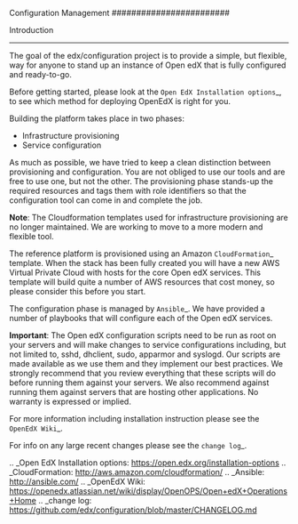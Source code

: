 Configuration Management
########################

Introduction
************

The goal of the edx/configuration project is to provide a simple, but flexible,
way for anyone to stand up an instance of Open edX that is fully configured and
ready-to-go.

Before getting started, please look at the `Open EdX Installation options`_, to
see which method for deploying OpenEdX is right for you.

Building the platform takes place in two phases:

-  Infrastructure provisioning
-  Service configuration

As much as possible, we have tried to keep a clean distinction between
provisioning and configuration. You are not obliged to use our tools and are
free to use one, but not the other. The provisioning phase stands-up the
required resources and tags them with role identifiers so that the
configuration tool can come in and complete the job.

**Note**: The Cloudformation templates used for infrastructure provisioning are
no longer maintained. We are working to move to a more modern and flexible
tool.

The reference platform is provisioned using an Amazon `CloudFormation`_
template. When the stack has been fully created you will have a new AWS Virtual
Private Cloud with hosts for the core Open edX services. This template will
build quite a number of AWS resources that cost money, so please consider this
before you start.

The configuration phase is managed by `Ansible`_. We have provided a number of
playbooks that will configure each of the Open edX services.

**Important**: The Open edX configuration scripts need to be run as root on
your servers and will make changes to service configurations including, but not
limited to, sshd, dhclient, sudo, apparmor and syslogd. Our scripts are made
available as we use them and they implement our best practices. We strongly
recommend that you review everything that these scripts will do before running
them against your servers. We also recommend against running them against
servers that are hosting other applications. No warranty is expressed or
implied.

For more information including installation instruction please see the `OpenEdX
Wiki`_.

For info on any large recent changes please see the `change log`_.

.. _Open EdX Installation options: https://open.edx.org/installation-options
.. _CloudFormation: http://aws.amazon.com/cloudformation/
.. _Ansible: http://ansible.com/
.. _OpenEdX Wiki: https://openedx.atlassian.net/wiki/display/OpenOPS/Open+edX+Operations+Home
.. _change log: https://github.com/edx/configuration/blob/master/CHANGELOG.md
